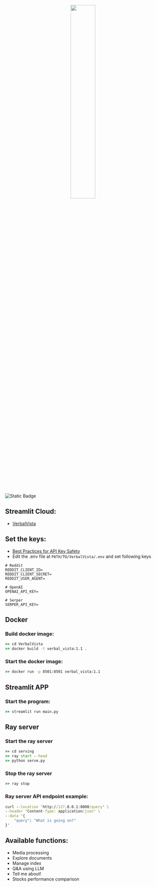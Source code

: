 <p align="center">
  <img align="center" src="https://i.ibb.co/6FQPs5C/verbal-vista-blue-transparent.png" width="40%" height="40%" />
</p>

![Static Badge](https://img.shields.io/badge/VerbalVista-1.2-blue)

## Streamlit Cloud:
- [VerbalVista](https://verbalvista.streamlit.app/)

## Set the keys:
- [Best Practices for API Key Safety](https://help.openai.com/en/articles/5112595-best-practices-for-api-key-safety)
- Edit the .env file at `PATH/TO/VerbalVista/.env` and set following keys
```dotenv
# Reddit
REDDIT_CLIENT_ID=
REDDIT_CLIENT_SECRET=
REDDIT_USER_AGENT=

# OpenAI
OPENAI_API_KEY=

# Serper
SERPER_API_KEY=
```

## Docker

### Build docker image:
```cmd
>> cd VerbalVista
>> docker build -t verbal_vista:1.1 .
```

### Start the docker image:
```cmd
>> docker run -p 8501:8501 verbal_vista:1.1
```

## Streamlit APP

### Start the program:
```cmd
>> streamlit run main.py
```

## Ray server

### Start the ray server
```cmd
>> cd serving
>> ray start --head
>> python serve.py
```

### Stop the ray server
```cmd
>> ray stop
```

### Ray server API endpoint example:
```cmd
curl --location 'http://127.0.0.1:8000/query' \
--header 'Content-Type: application/json' \
--data '{
    "query": "What is going on?"
}'
```

## Available functions:
  - Media processing
  - Explore documents
  - Manage index
  - Q&A using LLM
  - Tell me about!
  - Stocks performance comparison
